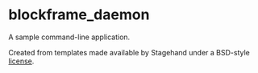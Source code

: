 # blockframe_daemon

A sample command-line application.

Created from templates made available by Stagehand under a BSD-style
[license](https://github.com/dart-lang/stagehand/blob/master/LICENSE).
